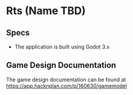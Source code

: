 # Rts (Name TBD)

## Specs
* The application is built using Godot 3.x

## Game Design Documentation
The game design documentation can be found at https://app.hacknplan.com/p/160630/gamemodel